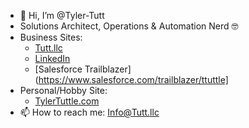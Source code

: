 * 👋 Hi, I’m @Tyler-Tutt
* Solutions Architect, Operations & Automation Nerd 🤓
* Business Sites:
  * [Tutt.llc](https://tutt.llc/)
  * [LinkedIn](https://www.linkedin.com/in/tyler-tuttle/)
  * [Salesforce Trailblazer](https://www.salesforce.com/trailblazer/ttuttle]
* Personal/Hobby Site:
  * [TylerTuttle.com](https://www.tylertuttle.com)
* 📫 How to reach me: Info@Tutt.llc

<!---
Tyler-Tutt/Tyler-Tutt is a ✨ special ✨ repository because its `README.md` (this file) appears on your GitHub profile.
You can click the Preview link to take a look at your changes.
--->
